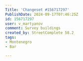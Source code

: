```yaml
---
Title: 'Changeset #156717297'
PublishDate: 2024-09-17T07:46:25Z
id: 156717297
user: v_martyanov
comment: Survey buildings
created_by: StreetComplete 58.2
tags:
- Montenegro
- Bar

---
```

